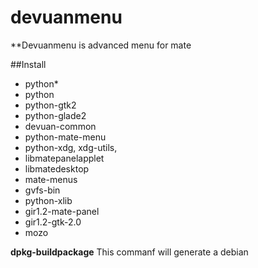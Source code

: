 # devuanmenu
<p>**Devuanmenu is advanced menu for mate</p>



##Install

 * python* 
 * python 
 * python-gtk2
 * python-glade2
 * devuan-common
 * python-mate-menu
 * python-xdg, xdg-utils,
 * libmatepanelapplet
 * libmatedesktop
 * mate-menus
 * gvfs-bin
 * python-xlib
 * gir1.2-mate-panel
 * gir1.2-gtk-2.0
 * mozo


**dpkg-buildpackage**
This commanf will generate a debian
